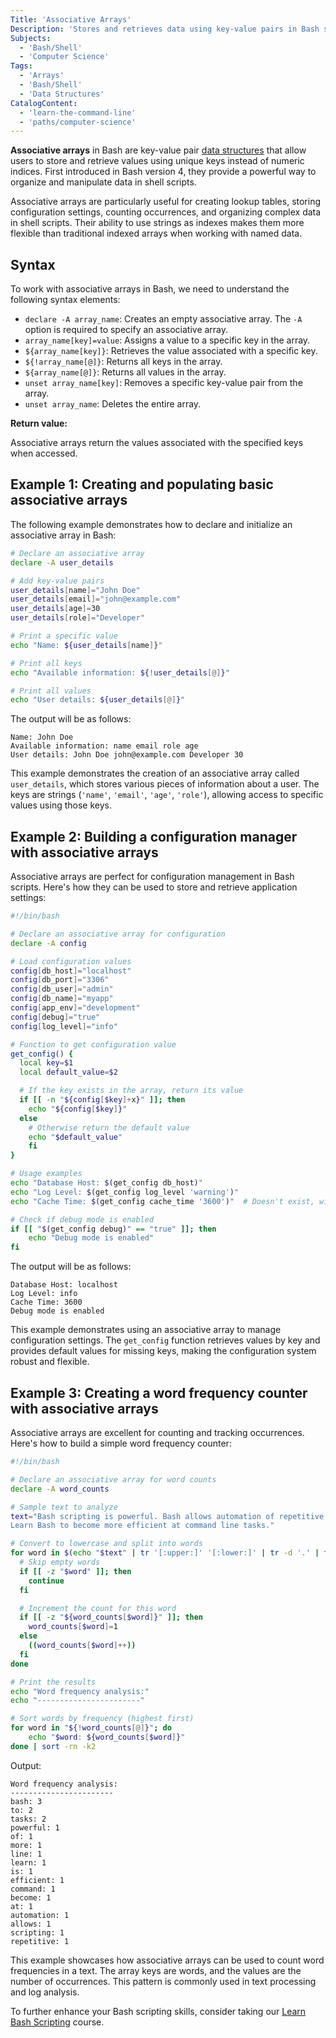 ```yaml
---
Title: 'Associative Arrays'
Description: 'Stores and retrieves data using key-value pairs in Bash scripts'
Subjects:
  - 'Bash/Shell'
  - 'Computer Science'
Tags:
  - 'Arrays'
  - 'Bash/Shell'
  - 'Data Structures'
CatalogContent:
  - 'learn-the-command-line'
  - 'paths/computer-science'
---
```


**Associative arrays** in Bash are key-value pair [data structures](https://www.codecademy.com/resources/docs/general/data-structures) that allow users to store and retrieve values using unique keys instead of numeric indices. First introduced in Bash version 4, they provide a powerful way to organize and manipulate data in shell scripts.

Associative arrays are particularly useful for creating lookup tables, storing configuration settings, counting occurrences, and organizing complex data in shell scripts. Their ability to use strings as indexes makes them more flexible than traditional indexed arrays when working with named data.

## Syntax

To work with associative arrays in Bash, we need to understand the following syntax elements:

- `declare -A array_name`: Creates an empty associative array. The `-A` option is required to specify an associative array.
- `array_name[key]=value`: Assigns a value to a specific key in the array.
- `${array_name[key]}`: Retrieves the value associated with a specific key.
- `${!array_name[@]}`: Returns all keys in the array.
- `${array_name[@]}`: Returns all values in the array.
- `unset array_name[key]`: Removes a specific key-value pair from the array.
- `unset array_name`: Deletes the entire array.

**Return value:**

Associative arrays return the values associated with the specified keys when accessed.

## Example 1: Creating and populating basic associative arrays

The following example demonstrates how to declare and initialize an associative array in Bash:

```bash
# Declare an associative array
declare -A user_details

# Add key-value pairs
user_details[name]="John Doe"
user_details[email]="john@example.com"
user_details[age]=30
user_details[role]="Developer"

# Print a specific value
echo "Name: ${user_details[name]}"

# Print all keys
echo "Available information: ${!user_details[@]}"

# Print all values
echo "User details: ${user_details[@]}"
```

The output will be as follows:

```shell
Name: John Doe
Available information: name email role age
User details: John Doe john@example.com Developer 30
```

This example demonstrates the creation of an associative array called `user_details`, which stores various pieces of information about a user. The keys are strings (`'name'`, `'email'`, `'age'`, `'role'`), allowing access to specific values using those keys.

## Example 2: Building a configuration manager with associative arrays

Associative arrays are perfect for configuration management in Bash scripts. Here's how they can be used to store and retrieve application settings:

```bash
#!/bin/bash

# Declare an associative array for configuration
declare -A config

# Load configuration values
config[db_host]="localhost"
config[db_port]="3306"
config[db_user]="admin"
config[db_name]="myapp"
config[app_env]="development"
config[debug]="true"
config[log_level]="info"

# Function to get configuration value
get_config() {
  local key=$1
  local default_value=$2

  # If the key exists in the array, return its value
  if [[ -n "${config[$key]+x}" ]]; then
    echo "${config[$key]}"
  else
    # Otherwise return the default value
    echo "$default_value"
    fi
}

# Usage examples
echo "Database Host: $(get_config db_host)"
echo "Log Level: $(get_config log_level 'warning')"
echo "Cache Time: $(get_config cache_time '3600')"  # Doesn't exist, will use default

# Check if debug mode is enabled
if [[ "$(get_config debug)" == "true" ]]; then
    echo "Debug mode is enabled"
fi
```

The output will be as follows:

```shell
Database Host: localhost
Log Level: info
Cache Time: 3600
Debug mode is enabled
```

This example demonstrates using an associative array to manage configuration settings. The `get_config` function retrieves values by key and provides default values for missing keys, making the configuration system robust and flexible.

## Example 3: Creating a word frequency counter with associative arrays

Associative arrays are excellent for counting and tracking occurrences. Here's how to build a simple word frequency counter:

```bash
#!/bin/bash

# Declare an associative array for word counts
declare -A word_counts

# Sample text to analyze
text="Bash scripting is powerful. Bash allows automation of repetitive tasks.
Learn Bash to become more efficient at command line tasks."

# Convert to lowercase and split into words
for word in $(echo "$text" | tr '[:upper:]' '[:lower:]' | tr -d '.' | tr ' ' '\n'); do
  # Skip empty words
  if [[ -z "$word" ]]; then
    continue
  fi

  # Increment the count for this word
  if [[ -z "${word_counts[$word]}" ]]; then
    word_counts[$word]=1
  else
    ((word_counts[$word]++))
  fi
done

# Print the results
echo "Word frequency analysis:"
echo "-----------------------"

# Sort words by frequency (highest first)
for word in "${!word_counts[@]}"; do
    echo "$word: ${word_counts[$word]}"
done | sort -rn -k2
```

Output:

```shell
Word frequency analysis:
-----------------------
bash: 3
to: 2
tasks: 2
powerful: 1
of: 1
more: 1
line: 1
learn: 1
is: 1
efficient: 1
command: 1
become: 1
at: 1
automation: 1
allows: 1
scripting: 1
repetitive: 1
```

This example showcases how associative arrays can be used to count word frequencies in a text. The array keys are words, and the values are the number of occurrences. This pattern is commonly used in text processing and log analysis.

To further enhance your Bash scripting skills, consider taking our [Learn Bash Scripting](https://www.codecademy.com/learn/bash-scripting) course.
